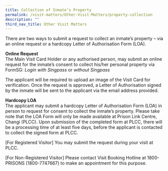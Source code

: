 ```yaml
---
title: Collection of Inmate’s Property
permalink: /visit-matters/Other-Visit-Matters/property-collection
description: ""
third_nav_title: Other Visit Matters
---
```

There are two ways to submit a request to collect an inmate’s property – via an online request or a hardcopy Letter of Authorisation Form (LOA).

**Online Request**<br>
The Main Visit Card Holder or any authorised person, may submit an online request for the inmate’s consent to collect his/her personal property via FormSG: *Login with Singpass* or *without Singpass*

The applicant will be required to upload an image of the Visit Card for verification. Once the request is approved, a Letter of Authorisation signed by the inmate will be sent to the applicant via the email address provided.

**Hardcopy LOA**<br>
The applicant may submit a hardcopy Letter of Authorisation Form (LOA) in person to request for consent to collect the inmate’s property. Please take note that the LOA Form will only be made available at Prison Link Centre, Changi (PLCC). Upon submission of the completed form at PLCC, there will be a processing time of at least five days, before the applicant is contacted to collect the signed form at PLCC.

[For Registered Visitor] You may submit the request during your visit at PLCC.

[For Non-Registered Visitor] Please contact Visit Booking Hotline at 1800-PRISONS (1800-7747667) to make an appointment for this purpose.